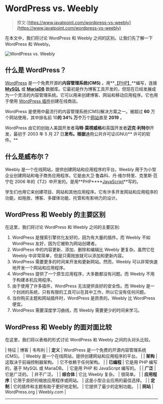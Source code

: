 # WordPress vs. Weebly

> 原文:[https://www.javatpoint.com/wordpress-vs-weebly](https://www.javatpoint.com/wordpress-vs-weebly)

在本文中，我们将讨论 WordPress 和 Weebly 之间的区别。让我们先了解一下 WordPress 和 Weebly。

![WordPress vs. Weebly](../Images/4796da06a50d8fda6066378dea159676.png)

## 什么是 WordPress？

[WordPress](https://www.javatpoint.com/wordpress-tutorial) 是一个免费开源的**内容管理系统(CMS)** 。用**[【PHP】](https://www.javatpoint.com/php-tutorial)**编写，连接 **[MySQL](https://www.javatpoint.com/mysql-tutorial)** 或 **[MariaDB](https://www.javatpoint.com/mariadb-tutorial)** 数据库。它最初是作为博客工具开发的，但现在已经发展成为一个灵活的内容管理系统。它可以用来创建博客、网站和移动应用程序。它也用于使用 [WordPress 插件](https://www.javatpoint.com/wordpress-plugins)创建在线商店。

WordPress 是使用中最流行的内容管理系统(CMS)解决方案之一。被超过 **60** 万个网站使用，其中排名前 10**的 **34%** 万个**万个[网站](https://www.javatpoint.com/website)直至 **2019** 。

WordPress 由它的创始人美国开发者**马特·莫楞威格**和英国开发者**迈克·利特尔**开发，最初于 2003 年 5 月 27 日**发布。根据**通用公共许可证(GNU)** 许可的软件。**

## 什么是威布尔？

Weebly 是一个在线网站，提供创建网站和应用程序的平台。Weebly 用于为小型企业创建网站和电子商务应用程序。它是由大卫·鲁森科、丹·维尔特里、克里斯·范宁在 2006 年的《T2》中开发的。是用**PHP****[JavaScript](https://www.javatpoint.com/javascript-tutorial)**写的。

学生们也用它来创建项目、网站和其他应用程序。它有许多开发网站和应用程序的功能，如拖放、博客、多媒体功能、托管和有影响力的设计。

## WordPress 和 Weebly 的主要区别

在这里，我们将讨论 WordPress 和 Weebly 之间的主要区别:

1.  WordPress 是搜索引擎优化友好的，因为有大量的插件。而 Weebly 不如 WordPress 友好，因为它被称为网站创建者。
2.  WordPress 中的内容更新、添加、删除和编辑比 Weebly 更复杂。虽然它在 Weebly 中非常简单，但是只需拖放就可以添加和更新内容。
3.  WordPress 需要更多的时间来开发和更新网站。然而，Weebly 可以非常快速地开发一个网站和应用程序。
4.  WordPress 提供了一个原生应用程序，大多数都没有问题。而 Weebly 不用于构建本机应用程序。
5.  由于使用了许多插件，WordPress 无法提供良好的安全性。而 Weebly 是一个封闭的系统，只有有限的工具可以在其中工作，所以它没有任何问题。
6.  当你购买主题和网站插件时，WordPress 是昂贵的。Weebly 比 WordPress 便宜。
7.  WordPress 需要深度学习曲线，而 Weebly 需要更少的时间来学习。

## WordPress 和 Weebly 的面对面比较

在这里，我们将以表格的形式讨论 WordPress 和 Weebly 之间的头对头比较。

| 特征 | 博客 | 韦布利 |
| **定义** | WordPress 是一个免费的开源内容管理系统(CMS)。 | Weebly 是一个在线网站，提供创建网站和应用程序的平台。 |
| **架构** | 这取决于前端控制器架构。 | 它不依赖于任何架构。 |
| **已编程** | 它是用 PHP 编写的，基于 MySQL 或 MariaDB。 | 它是用 PHP 和 JavaScript 编写的。 |
| **广泛** | 它是广泛的。 | 并不广泛。 |
| **综合体** | 它比 Weebly 复杂。 | 很简单。 |
| **应用程序** | 它用于良好的缩放应用程序或网站。 | 这是小型企业应用的最佳选择。 |
| **定制** | 它的插件和主题有助于更好地定制。 | 它提供了最少的定制功能。 |
| **网站** | WordPress.org | Weebly.com |

* * *